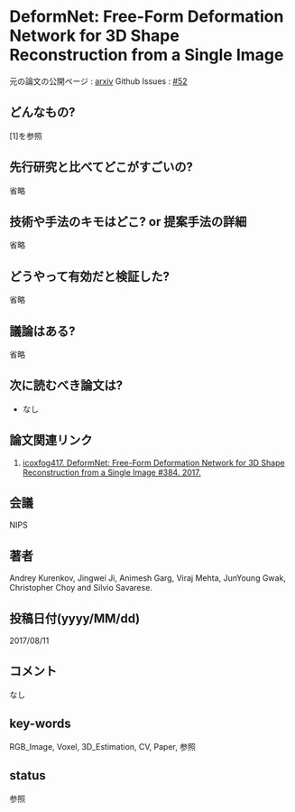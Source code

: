 # DeformNet: Free-Form Deformation Network for 3D Shape Reconstruction from a Single Image

元の論文の公開ページ : [arxiv](https://arxiv.org/abs/1708.04672)
Github Issues : [#52](https://github.com/Obarads/obarads.github.io/issues/52)

## どんなもの?
[1]を参照

## 先行研究と比べてどこがすごいの?
省略

## 技術や手法のキモはどこ? or 提案手法の詳細
省略

## どうやって有効だと検証した?
省略

## 議論はある?
省略

## 次に読むべき論文は?
- なし

## 論文関連リンク
1. [icoxfog417. DeformNet: Free-Form Deformation Network for 3D Shape Reconstruction from a Single Image #384. 2017.](https://github.com/arXivTimes/arXivTimes/issues/384)

## 会議
NIPS

## 著者
Andrey Kurenkov, Jingwei Ji, Animesh Garg, Viraj Mehta, JunYoung Gwak, Christopher Choy and Silvio Savarese.

## 投稿日付(yyyy/MM/dd)
2017/08/11

## コメント
なし

## key-words
RGB_Image, Voxel, 3D_Estimation, CV, Paper, 参照

## status
参照


